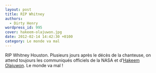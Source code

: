 ```yaml
---
layout: post
title: RIP Whitney
authors:
  - Dirty Henry
wordpress_id: 995
cover: hakeem-olajuwon.jpg
date: 2012-02-14 14:42:30 +0100
category: Le monde va mal
---
```


RIP Whitney Houston. Plusieurs jours après le décès de la chanteuse, on attend
toujours les communiqués officiels de la NASA et
d’[Hakeem Olajuwon](https://youtu.be/CzUv5_YFhPI). Le monde va mal !
